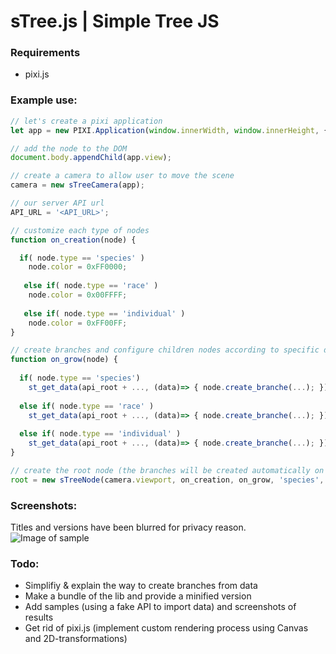 # sTree.js | Simple Tree JS

### Requirements

* pixi.js

### Example use:

```javascript
// let's create a pixi application
let app = new PIXI.Application(window.innerWidth, window.innerHeight, { transparent: true });

// add the node to the DOM
document.body.appendChild(app.view);

// create a camera to allow user to move the scene
camera = new sTreeCamera(app);

// our server API url
API_URL = '<API_URL>';

// customize each type of nodes
function on_creation(node) {

  if( node.type == 'species' )
    node.color = 0xFF0000;
    
   else if( node.type == 'race' )
    node.color = 0x00FFFF;
    
   else if( node.type == 'individual' )
    node.color = 0xFF00FF;
}

// create branches and configure children nodes according to specific data for each type of node
function on_grow(node) {
  
  if( node.type == 'species')
    st_get_data(api_root + ..., (data)=> { node.create_branche(...); });
    
  else if( node.type == 'race' )
    st_get_data(api_root + ..., (data)=> { node.create_branche(...); });
    
  else if( node.type == 'individual' )
    st_get_data(api_root + ..., (data)=> { node.create_branche(...); });
}

// create the root node (the branches will be created automatically on node triggering)
root = new sTreeNode(camera.viewport, on_creation, on_grow, 'species', 0, [], 'Animal species');

```

### Screenshots:

Titles and versions have been blurred for privacy reason.
![Image of sample](https://image.ibb.co/cJQNmU/scr1.png)

### Todo:

* Simplifiy & explain the way to create branches from data
* Make a bundle of the lib and provide a minified version
* Add samples (using a fake API to import data) and screenshots of results
* Get rid of pixi.js (implement custom rendering process using Canvas and 2D-transformations)
